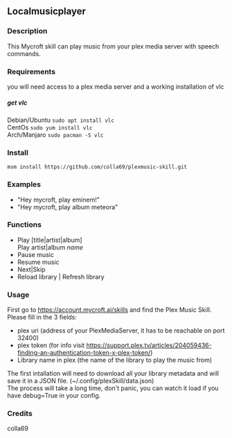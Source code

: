 ## Localmusicplayer

### Description

This Mycroft skill can play music from your plex media server with speech commands.

### Requirements
  you will need access to a plex media server and a working installation of vlc
  
  ##### get vlc
  Debian/Ubuntu `sudo apt install vlc`  
  CentOs        `sudo yum install vlc`  
  Arch/Manjaro  `sudo pacman -S vlc`   
    
### Install
  `msm install https://github.com/colla69/plexmusic-skill.git`
  
### Examples
 - "Hey mycroft, play eminem!"
 - "Hey mycroft, play album meteora"
 
### Functions
  - Play [title|artist|album] <br>
    Play artist|album *name*    
  - Pause music
  - Resume music
  - Next|Skip
  - Reload library | Refresh library 

### Usage
  First go to https://account.mycroft.ai/skills and find the Plex Music Skill.<br>
  Please fill in the 3 fields:
   - plex uri (address of your PlexMediaServer, it has to be reachable on port 32400)
   - plex token (for info visit https://support.plex.tv/articles/204059436-finding-an-authentication-token-x-plex-token/)
   - Library name in plex  (the name of the library to play the music from)
  
  The first intallation will need to download all your library metadata and will save it in a JSON file. 
  (~/.config/plexSkill/data.json) <br> 
  The process will take a long time, don't panic, you can watch it load if you have debug=True in your config. 

### Credits
colla69


